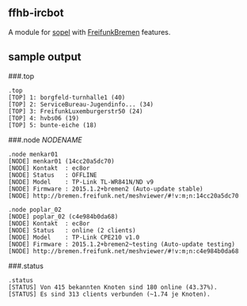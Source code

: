 ## ffhb-ircbot
A module for [sopel](https://github.com/sopel-irc/sopel) with [FreifunkBremen](https://github.com/FreifunkBremen) features.

## sample output

###.top

```
.top
[TOP] 1: borgfeld-turnhalle1 (40) 
[TOP] 2: ServiceBureau-Jugendinfo... (34) 
[TOP] 3: FreifunkLuxemburgerstr50 (24) 
[TOP] 4: hvbs06 (19) 
[TOP] 5: bunte-eiche (18) 
```

###.node *NODENAME*

```
.node menkar01
[NODE] menkar01 (14cc20a5dc70) 
[NODE] Kontakt  : ec8or 
[NODE] Status   : OFFLINE 
[NODE] Model    : TP-Link TL-WR841N/ND v9 
[NODE] Firmware : 2015.1.2+bremen2 (Auto-update stable) 
[NODE] http://bremen.freifunk.net/meshviewer/#!v:m;n:14cc20a5dc70 
```

```
.node poplar_02
[NODE] poplar_02 (c4e984b0da68) 
[NODE] Kontakt  : ec8or
[NODE] Status   : online (2 clients) 
[NODE] Model    : TP-Link CPE210 v1.0 
[NODE] Firmware : 2015.1.2+bremen2~testing (Auto-update testing) 
[NODE] http://bremen.freifunk.net/meshviewer/#!v:m;n:c4e984b0da68 
```

###.status

```
.status
[STATUS] Von 415 bekannten Knoten sind 180 online (43.37%). 
[STATUS] Es sind 313 clients verbunden (~1.74 je Knoten). 
```
